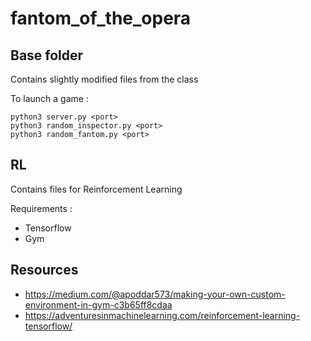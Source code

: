 # fantom_of_the_opera

## Base folder

Contains slightly modified files from the class

To launch a game : 
```
python3 server.py <port>
python3 random_inspector.py <port>
python3 random_fantom.py <port>
```

## RL

Contains files for Reinforcement Learning

Requirements :
- Tensorflow
- Gym

## Resources

- https://medium.com/@apoddar573/making-your-own-custom-environment-in-gym-c3b65ff8cdaa
- https://adventuresinmachinelearning.com/reinforcement-learning-tensorflow/